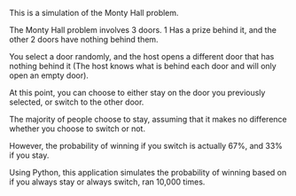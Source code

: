 This is a simulation of the Monty Hall problem. 

The Monty Hall problem involves 3 doors. 1 Has a prize behind it, and the other 2 doors have nothing behind them.

You select a door randomly, and the host opens a different door that has nothing behind it (The host knows what is behind each door and will only open an empty door).

At this point, you can choose to either stay on the door you previously selected, or switch to the other door.

The majority of people choose to stay, assuming that it makes no difference whether you choose to switch or not.

However, the probability of winning if you switch is actually 67%, and 33% if you stay.

Using Python, this application simulates the probability of winning based on if you always stay or always switch, ran 10,000 times.
